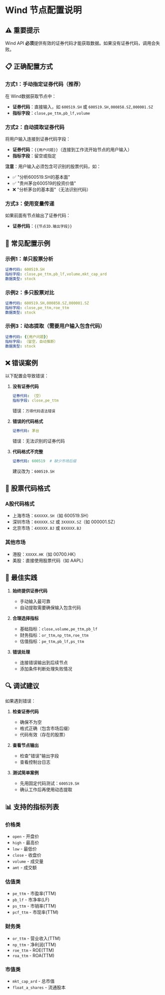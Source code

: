 # Wind 节点配置说明

## ⚠️ 重要提示

Wind API **必须**提供有效的证券代码才能获取数据。如果没有证券代码，调用会失败。

## 📋 正确配置方式

### 方式1：手动指定证券代码（推荐）

在 Wind数据获取节点中：
- **证券代码**：直接输入，如 `600519.SH` 或 `600519.SH,000858.SZ,000001.SZ`
- **指标字段**：`close,pe_ttm,pb_lf,volume`

### 方式2：自动提取证券代码

将用户输入连接到证券代码字段：
- **证券代码**：`{{用户问题}}`（连接到工作流开始节点的用户输入）
- **指标字段**：留空或指定

**注意**：用户输入必须包含可识别的股票代码，如：
- ✅ "分析600519.SH的基本面"
- ✅ "贵州茅台600519的投资价值"
- ❌ "分析茅台的基本面"（无法识别代码）

### 方式3：使用变量传递

如果前面有节点输出了证券代码：
- **证券代码**：`{{节点ID.输出字段}}`

## 🔧 常见配置示例

### 示例1：单只股票分析
```yaml
证券代码: 600519.SH
指标字段: close,pe_ttm,pb_lf,volume,mkt_cap_ard
数据类型: stock
```

### 示例2：多只股票对比
```yaml
证券代码: 600519.SH,000858.SZ,000001.SZ
指标字段: close,pe_ttm,roe_ttm
数据类型: stock
```

### 示例3：动态提取（需要用户输入包含代码）
```yaml
证券代码: {{用户问题}}
指标字段: （留空，自动推断）
数据类型: stock
```

## ❌ 错误案例

以下配置会导致错误：

1. **没有证券代码**
   ```yaml
   证券代码: （空）
   指标字段: close,pe_ttm
   ```
   错误：`万得代码语法错误`

2. **错误的代码格式**
   ```yaml
   证券代码: 茅台
   ```
   错误：无法识别的证券代码

3. **代码格式不完整**
   ```yaml
   证券代码: 600519  # 缺少市场后缀
   ```
   建议改为：`600519.SH`

## 📝 股票代码格式

### A股代码格式
- 上海市场：`6XXXXX.SH`（如 600519.SH）
- 深圳市场：`0XXXXX.SZ` 或 `3XXXXX.SZ`（如 000001.SZ）
- 北京市场：`4XXXXX.BJ` 或 `8XXXXX.BJ`

### 其他市场
- 港股：`XXXXX.HK`（如 00700.HK）
- 美股：直接使用股票代码（如 AAPL）

## 🎯 最佳实践

1. **始终提供证券代码**
   - 手动输入最可靠
   - 自动提取需要确保输入包含代码

2. **合理选择指标**
   - 基础指标：`close,volume,pe_ttm,pb_lf`
   - 财务指标：`or_ttm,np_ttm,roe_ttm`
   - 估值指标：`pe_ttm,pb_lf,ps_ttm`

3. **错误处理**
   - 连接错误输出到后续节点
   - 添加条件判断处理失败情况

## 🔍 调试建议

如果遇到错误：

1. **检查证券代码**
   - 确保不为空
   - 格式正确（包含市场后缀）
   - 代码有效（存在的股票）

2. **查看节点输出**
   - 检查"错误"输出字段
   - 查看控制台日志

3. **测试简单案例**
   - 先用固定代码测试：`600519.SH`
   - 确认工作后再使用动态提取

## 📊 支持的指标列表

### 价格类
- `open` - 开盘价
- `high` - 最高价
- `low` - 最低价
- `close` - 收盘价
- `volume` - 成交量
- `amt` - 成交额

### 估值类
- `pe_ttm` - 市盈率(TTM)
- `pb_lf` - 市净率(LF)
- `ps_ttm` - 市销率(TTM)
- `pcf_ttm` - 市现率(TTM)

### 财务类
- `or_ttm` - 营业收入(TTM)
- `np_ttm` - 净利润(TTM)
- `roe_ttm` - ROE(TTM)
- `roa_ttm` - ROA(TTM)

### 市值类
- `mkt_cap_ard` - 总市值
- `float_a_shares` - 流通股本